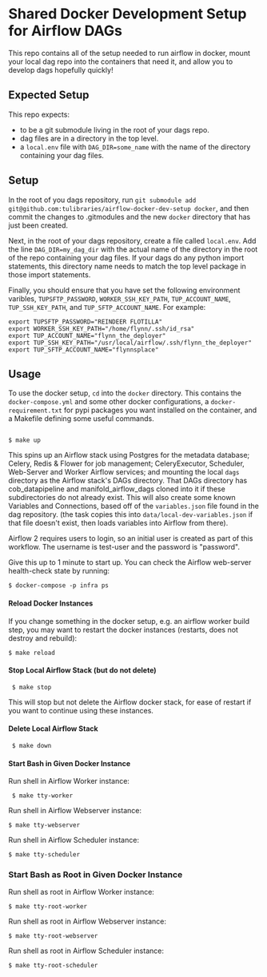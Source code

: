# Shared Docker Development Setup for Airflow DAGs


This repo contains all of the setup needed to run airflow in docker, mount your local dag repo into the containers that need it, and allow you to develop dags hopefully quickly!


## Expected Setup

This repo expects:

* to be a git submodule living in the root of your dags repo.
* dag files are in a directory in the top level.
* a `local.env` file with `DAG_DIR=some_name` with the name of the directory containing your dag files.


## Setup

In the root of you dags repository, run `git submodule add git@github.com:tulibraries/airflow-docker-dev-setup docker`, and then commit the changes to .gitmodules and the new `docker` directory that has just been created.

Next, in the root of your dags repository, create a file called `local.env`. Add the line `DAG_DIR=my_dag_dir` with the actual name of the directory in the root of the repo containing your dag files. If your dags do any python import statements, this directory name needs to match the top level package in those import statements.

Finally, you should ensure that you have set the following environment varibles, `TUPSFTP_PASSWORD`, `WORKER_SSH_KEY_PATH`, `TUP_ACCOUNT_NAME`, `TUP_SSH_KEY_PATH`, and `TUP_SFTP_ACCOUNT_NAME`. For example:

    export TUPSFTP_PASSWORD="REINDEER FLOTILLA"
    export WORKER_SSH_KEY_PATH="/home/flynn/.ssh/id_rsa"
    export TUP_ACCOUNT_NAME="flynn_the_deployer"
    export TUP_SSH_KEY_PATH="/usr/local/airflow/.ssh/flynn_the_deployer"
    export TUP_SFTP_ACCOUNT_NAME="flynnsplace"

## Usage

To use the docker setup, `cd` into the `docker` directory. This contains the `docker-compose.yml` and some other docker configurations, a `docker-requirement.txt` for pypi packages you want installed on the container, and a Makefile defining some useful commands.

```

$ make up

```

This spins up an Airflow stack using Postgres for the metadata database; Celery, Redis & Flower for job management; CeleryExecutor, Scheduler, Web-Server and Worker Airflow services; and mounting the local `dags` directory as the Airflow stack's DAGs directory. That DAGs directory has cob_datapipeline and manifold_airflow_dags cloned into it if these subdirectories do not already exist. This will also create some known Variables and Connections, based off of the `variables.json` file found in the dag repository. (the task copies this into `data/local-dev-variables.json` if that file doesn't exist, then loads variables into Airflow from there).

Airflow 2 requires users to login, so an initial user is created as part of this workflow.  The username is test-user and the password is "password".

Give this up to 1 minute to start up. You can check the Airflow web-server health-check state by running:

```
$ docker-compose -p infra ps
```

#### Reload Docker Instances

If you change something in the docker setup, e.g. an airflow worker build step, you may want to restart the docker instances (restarts, does not destroy and rebuild):

```
$ make reload
```

#### Stop Local Airflow Stack (but do not delete)

```
 $ make stop
```

This will stop but not delete the Airflow docker stack, for ease of restart if you want to continue using these instances.

#### Delete Local Airflow Stack

```
 $ make down
```

#### Start Bash in Given Docker Instance

Run shell in Airflow Worker instance:

```
 $ make tty-worker
```

Run shell in Airflow Webserver instance:

```
$ make tty-webserver
```

Run shell in Airflow Scheduler instance:

```
$ make tty-scheduler
```

### Start Bash as Root in Given Docker Instance

Run shell as root in Airflow Worker instance:

```
$ make tty-root-worker
```

Run shell as root in Airflow Webserver instance:

```
$ make tty-root-webserver
```
Run shell as root in Airflow Scheduler instance:

```
$ make tty-root-scheduler
```
